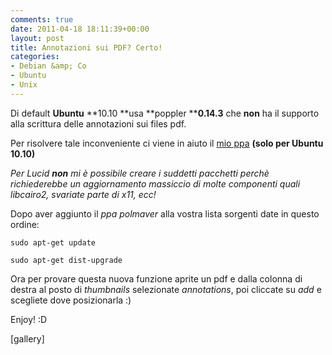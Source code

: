 ```yaml
---
comments: true
date: 2011-04-18 18:11:39+00:00
layout: post
title: Annotazioni sui PDF? Certo!
categories:
- Debian &amp; Co
- Ubuntu
- Unix
---
```


Di default **Ubuntu** **10.10 **usa **poppler ****0.14.3** che **non** ha il supporto alla scrittura delle annotazioni sui files pdf.

Per risolvere tale inconveniente ci viene in aiuto il [mio ppa](http://www.polslinux.it/polslinux-repository) **(****solo per Ubuntu 10.10****)**

_Per Lucid **non** mi è possibile creare i suddetti pacchetti perchè richiederebbe un aggiornamento massiccio di molte componenti quali libcairo2, svariate parte di x11, ecc!_

Dopo aver aggiunto il _ppa polmaver_ alla vostra lista sorgenti date in questo ordine:


`sudo apt-get update`




`sudo apt-get dist-upgrade`


Ora per provare questa nuova funzione aprite un pdf e dalla colonna di destra al posto di _thumbnails_ selezionate _annotations_, poi cliccate su _add_ e scegliete dove posizionarla :)

Enjoy! :D

[gallery]
